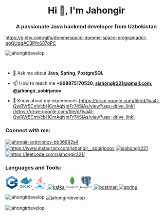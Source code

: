 <h1 align="center">Hi 👋, I'm Jahongir</h1>
<h3 align="center">A passionate Java backend developer from Uzbekistan</h3>

[https://giphy.com/gifs/dommespace-domme-space-programador-qgQUggAC3Pfv687qPC
](https://camo.githubusercontent.com/b11e7b61bd4e5d72e7203a32b84c726e0ca3a53daac1af266ed17cb1069664f6/68747470733a2f2f692e70696e696d672e636f6d2f6f726967696e616c732f38312f31372f38622f38313137386234376138353938663063383163343739396632636464343035372e676966)
<p align="left"> <img src="https://komarev.com/ghpvc/?username=jahongirdevelop&label=Profile%20views&color=0e75b6&style=flat" alt="jahongirdevelop" /> </p>

<p align="left"> <a href="https://twitter.com/" target="blank"><img src="https://img.shields.io/twitter/follow/?logo=twitter&style=for-the-badge" alt="" /></a> </p>

- 💬 Ask me about **Java, Spring, PostgreSQL**

- 📫 How to reach me **+998975170530, sjahongir221@gmail.com, @jahongir_sobirjonov**

- 📄 Know about my experiences [https://drive.google.com/file/d/1va4l-QwRVr5CmVcbHCmAqNptFr74SiAs/view?usp=drive_link](https://drive.google.com/file/d/1va4l-QwRVr5CmVcbHCmAqNptFr74SiAs/view?usp=drive_link)

<h3 align="left">Connect with me:</h3>
<p align="left">
<a href="https://linkedin.com/in/jahongir-sobirjonov-bb36892a4" target="blank"><img align="center" src="https://raw.githubusercontent.com/rahuldkjain/github-profile-readme-generator/master/src/images/icons/Social/linked-in-alt.svg" alt="jahongir-sobirjonov-bb36892a4" height="30" width="40" /></a>
<a href="https://instagram.com/https://www.instagram.com/jahongir__sobirjonov" target="blank"><img align="center" src="https://raw.githubusercontent.com/rahuldkjain/github-profile-readme-generator/master/src/images/icons/Social/instagram.svg" alt="https://www.instagram.com/jahongir__sobirjonov" height="30" width="40" /></a>
<a href="https://www.hackerrank.com/sjahongir221" target="blank"><img align="center" src="https://raw.githubusercontent.com/rahuldkjain/github-profile-readme-generator/master/src/images/icons/Social/hackerrank.svg" alt="sjahongir221" height="30" width="40" /></a>
<a href="https://www.leetcode.com/https://leetcode.com/sjahongir221/" target="blank"><img align="center" src="https://raw.githubusercontent.com/rahuldkjain/github-profile-readme-generator/master/src/images/icons/Social/leet-code.svg" alt="https://leetcode.com/sjahongir221/" height="30" width="40" /></a>
</p>

<h3 align="left">Languages and Tools:</h3>
<p align="left"> <a href="https://www.w3schools.com/cpp/" target="_blank" rel="noreferrer"> <img src="https://raw.githubusercontent.com/devicons/devicon/master/icons/cplusplus/cplusplus-original.svg" alt="cplusplus" width="40" height="40"/> </a> <a href="https://www.docker.com/" target="_blank" rel="noreferrer"> <img src="https://raw.githubusercontent.com/devicons/devicon/master/icons/docker/docker-original-wordmark.svg" alt="docker" width="40" height="40"/> </a> <a href="https://www.java.com" target="_blank" rel="noreferrer"> <img src="https://raw.githubusercontent.com/devicons/devicon/master/icons/java/java-original.svg" alt="java" width="40" height="40"/> </a> <a href="https://kafka.apache.org/" target="_blank" rel="noreferrer"> <img src="https://www.vectorlogo.zone/logos/apache_kafka/apache_kafka-icon.svg" alt="kafka" width="40" height="40"/> </a> <a href="https://www.mongodb.com/" target="_blank" rel="noreferrer"> <img src="https://raw.githubusercontent.com/devicons/devicon/master/icons/mongodb/mongodb-original-wordmark.svg" alt="mongodb" width="40" height="40"/> </a> <a href="https://www.postgresql.org" target="_blank" rel="noreferrer"> <img src="https://raw.githubusercontent.com/devicons/devicon/master/icons/postgresql/postgresql-original-wordmark.svg" alt="postgresql" width="40" height="40"/> </a> <a href="https://postman.com" target="_blank" rel="noreferrer"> <img src="https://www.vectorlogo.zone/logos/getpostman/getpostman-icon.svg" alt="postman" width="40" height="40"/> </a> <a href="https://spring.io/" target="_blank" rel="noreferrer"> <img src="https://www.vectorlogo.zone/logos/springio/springio-icon.svg" alt="spring" width="40" height="40"/> </a> </p>

<p><img align="left" src="https://github-readme-stats.vercel.app/api/top-langs?username=jahongirdevelop&show_icons=true&locale=en&layout=compact" alt="jahongirdevelop" /></p>

<p>&nbsp;<img align="center" src="https://github-readme-stats.vercel.app/api?username=jahongirdevelop&show_icons=true&locale=en" alt="jahongirdevelop" /></p>

<p><img align="center" src="https://github-readme-streak-stats.herokuapp.com/?user=jahongirdevelop&" alt="jahongirdevelop" /></p>
